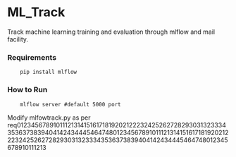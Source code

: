 # ML_Track
Track machine learning training and evaluation through mlflow and mail facility.

### Requirements
        pip install mlflow
       
       
### How to Run
        mlflow server #default 5000 port
        
        
Modify mlfowtrack.py as per req01234567891011121314151617181920212223242526272829303132333435363738394041424344454647480123456789101112131415161718192021222324252627282930313233343536373839404142434445464748012345678910111213